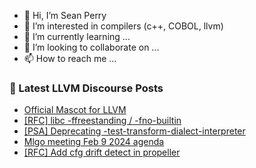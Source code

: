 - 👋 Hi, I’m Sean Perry
- 👀 I’m interested in compilers (c++, COBOL, llvm)
- 🌱 I’m currently learning ...
- 💞️ I’m looking to collaborate on ...
- 📫 How to reach me ...

<!---
s66perry/s66perry is a ✨ special ✨ repository because its `README.md` (this file) appears on your GitHub profile.
You can click the Preview link to take a look at your changes.
--->
### 📕 Latest LLVM Discourse Posts

<!-- DISCOURSE-LLVM:START -->
- [Official Mascot for LLVM](https://discourse.llvm.org/t/official-mascot-for-llvm/76885#post_8)
- [[RFC] libc -ffreestanding / -fno-builtin](https://discourse.llvm.org/t/rfc-libc-ffreestanding-fno-builtin/75883#post_7)
- [[PSA] Deprecating -test-transform-dialect-interpreter](https://discourse.llvm.org/t/psa-deprecating-test-transform-dialect-interpreter/76904#post_1)
- [Mlgo meeting Feb 9 2024 agenda](https://discourse.llvm.org/t/mlgo-meeting-feb-9-2024-agenda/76533#post_2)
- [[RFC] Add cfg drift detect in propeller](https://discourse.llvm.org/t/rfc-add-cfg-drift-detect-in-propeller/76733#post_9)
<!-- DISCOURSE-LLVM:END -->
